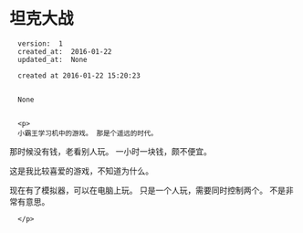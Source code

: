 
  # 坦克大战

      version:  1
      created_at:  2016-01-22
      updated_at:  None

      created at 2016-01-22 15:20:23 


      None


      <p>
      小霸王学习机中的游戏。 那是个遥远的时代。
那时候没有钱，老看别人玩。 一小时一块钱，颇不便宜。

这是我比较喜爱的游戏，不知道为什么。 

现在有了模拟器，可以在电脑上玩。 
只是一个人玩，需要同时控制两个。 不是非常有意思。

      </p>

  